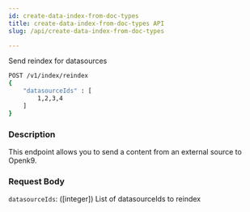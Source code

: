 ```yaml
---
id: create-data-index-from-doc-types
title: create-data-index-from-doc-types API
slug: /api/create-data-index-from-doc-types

---
```


Send reindex for datasources

```bash
POST /v1/index/reindex
{
	"datasourceIds" : [
		1,2,3,4
	]
}
```

### Description

This endpoint allows you to send a content from an external source to Openk9.

### Request Body

`datasourceIds`: ([integer]) List of datasourceIds to reindex
